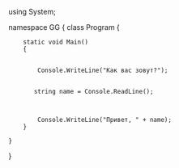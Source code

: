 using System;

namespace GG
{
    class Program
    {

        static void Main()
        {
            
            
            Console.WriteLine("Как вас зовут?");


           string name = Console.ReadLine();
            


            Console.WriteLine("Привет, " + name);
        }

    }

}
